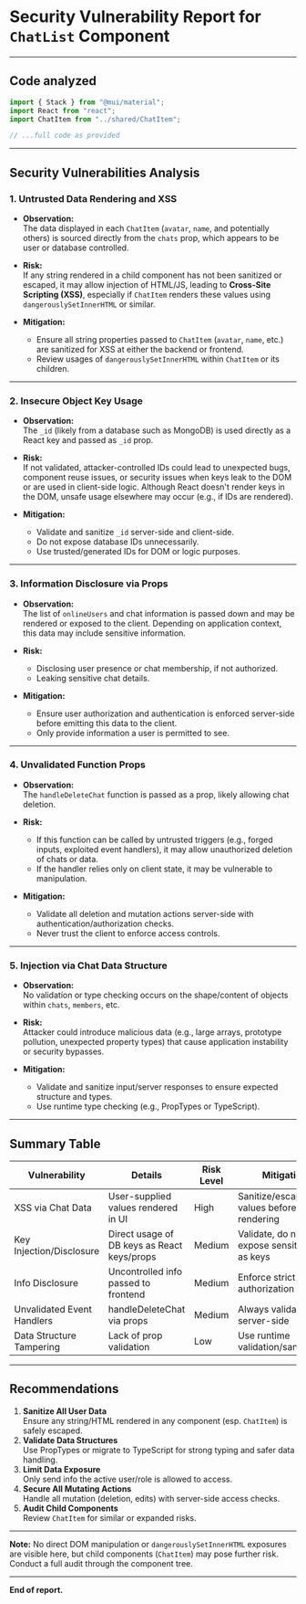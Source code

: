 # Security Vulnerability Report for `ChatList` Component

---

## Code analyzed

```js
import { Stack } from "@mui/material";
import React from "react";
import ChatItem from "../shared/ChatItem";

// ...full code as provided
```

---

## Security Vulnerabilities Analysis

### 1. **Untrusted Data Rendering and XSS**

- **Observation:**  
  The data displayed in each `ChatItem` (`avatar`, `name`, and potentially others) is sourced directly from the `chats` prop, which appears to be user or database controlled.

- **Risk:**  
  If any string rendered in a child component has not been sanitized or escaped, it may allow injection of HTML/JS, leading to **Cross-Site Scripting (XSS)**, especially if `ChatItem` renders these values using `dangerouslySetInnerHTML` or similar.

- **Mitigation:**  
  - Ensure all string properties passed to `ChatItem` (`avatar`, `name`, etc.) are sanitized for XSS at either the backend or frontend.
  - Review usages of `dangerouslySetInnerHTML` within `ChatItem` or its children.

---

### 2. **Insecure Object Key Usage**

- **Observation:**  
  The `_id` (likely from a database such as MongoDB) is used directly as a React key and passed as `_id` prop.

- **Risk:**  
  If not validated, attacker-controlled IDs could lead to unexpected bugs, component reuse issues, or security issues when keys leak to the DOM or are used in client-side logic. Although React doesn't render keys in the DOM, unsafe usage elsewhere may occur (e.g., if IDs are rendered).

- **Mitigation:**  
  - Validate and sanitize `_id` server-side and client-side.
  - Do not expose database IDs unnecessarily.
  - Use trusted/generated IDs for DOM or logic purposes.

---

### 3. **Information Disclosure via Props**

- **Observation:**  
  The list of `onlineUsers` and chat information is passed down and may be rendered or exposed to the client. Depending on application context, this data may include sensitive information.

- **Risk:**  
  - Disclosing user presence or chat membership, if not authorized.
  - Leaking sensitive chat details.

- **Mitigation:**  
  - Ensure user authorization and authentication is enforced server-side before emitting this data to the client.
  - Only provide information a user is permitted to see.

---

### 4. **Unvalidated Function Props**

- **Observation:**  
  The `handleDeleteChat` function is passed as a prop, likely allowing chat deletion.

- **Risk:**  
  - If this function can be called by untrusted triggers (e.g., forged inputs, exploited event handlers), it may allow unauthorized deletion of chats or data.
  - If the handler relies only on client state, it may be vulnerable to manipulation.

- **Mitigation:**  
  - Validate all deletion and mutation actions server-side with authentication/authorization checks.
  - Never trust the client to enforce access controls.

---

### 5. **Injection via Chat Data Structure**

- **Observation:**  
  No validation or type checking occurs on the shape/content of objects within `chats`, `members`, etc.

- **Risk:**  
  Attacker could introduce malicious data (e.g., large arrays, prototype pollution, unexpected property types) that cause application instability or security bypasses.

- **Mitigation:**  
  - Validate and sanitize input/server responses to ensure expected structure and types.
  - Use runtime type checking (e.g., PropTypes or TypeScript).

---

## **Summary Table**

| Vulnerability           | Details | Risk Level | Mitigation |
|------------------------|---------|------------|------------|
| XSS via Chat Data      | User-supplied values rendered in UI | High | Sanitize/escape all values before rendering |
| Key Injection/Disclosure | Direct usage of DB keys as React keys/props | Medium | Validate, do not expose sensitive info as keys |
| Info Disclosure        | Uncontrolled info passed to frontend | Medium | Enforce strict authorization checks |
| Unvalidated Event Handlers | handleDeleteChat via props | Medium | Always validate server-side |
| Data Structure Tampering | Lack of prop validation | Low | Use runtime validation/sanitization |

---

## **Recommendations**

1. **Sanitize All User Data**  
   Ensure any string/HTML rendered in any component (esp. `ChatItem`) is safely escaped.
2. **Validate Data Structures**  
   Use PropTypes or migrate to TypeScript for strong typing and safer data handling.
3. **Limit Data Exposure**  
   Only send info the active user/role is allowed to access.
4. **Secure All Mutating Actions**  
   Handle all mutation (deletion, edits) with server-side access checks.
5. **Audit Child Components**  
   Review `ChatItem` for similar or expanded risks.

---

**Note:** No direct DOM manipulation or `dangerouslySetInnerHTML` exposures are visible here, but child components (`ChatItem`) may pose further risk. Conduct a full audit through the component tree.

---

**End of report.**